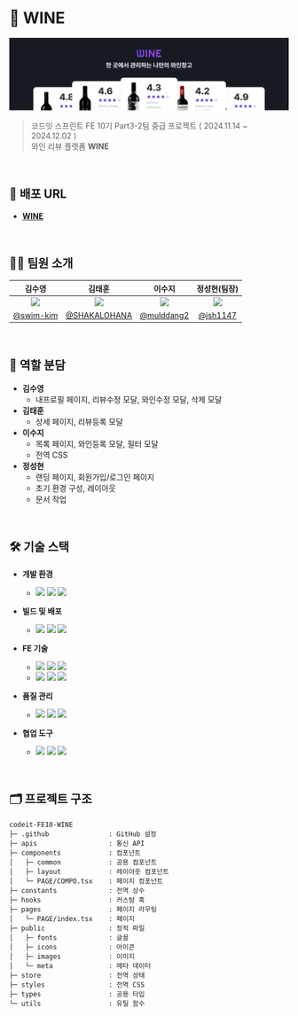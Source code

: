 # 🍷 WINE

<img src="./public/meta/readme.png" alt="WINE 배너"/>

> 코드잇 스프린트 FE 10기 Part3-2팀 중급 프로젝트 ( 2024.11.14 ~ 2024.12.02 )<br />
> 와인 리뷰 플랫폼 **WINE**

<br />

## 🔗 배포 URL

- [**WINE**](https://codeit-fe10-wine.vercel.app/)

<br />

## 👩‍💻 팀원 소개

<div align="center">

|                                  김수영                                  |                                  김태훈                                   |                                  이수지                                  |                               정성현(팀장)                               |
| :----------------------------------------------------------------------: | :-----------------------------------------------------------------------: | :----------------------------------------------------------------------: | :----------------------------------------------------------------------: |
| <img src="https://avatars.githubusercontent.com/u/81215099" width="180"> | <img src="https://avatars.githubusercontent.com/u/176605973" width="180"> | <img src="https://avatars.githubusercontent.com/u/96711699" width="180"> | <img src="https://avatars.githubusercontent.com/u/81379968" width="180"> |
|                 [@swim-kim](https://github.com/swim-kim)                 |              [@SHAKALOHANA](https://github.com/SHAKALOHANA)               |                [@mulddang2](https://github.com/mulddang2)                |                  [@jsh1147](https://github.com/jsh1147)                  |

</div>

<br />

## 🤝 역할 분담

- **김수영**
  - 내프로필 페이지, 리뷰수정 모달, 와인수정 모달, 삭제 모달
- **김태훈**
  - 상세 페이지, 리뷰등록 모달
- **이수지**
  - 목록 페이지, 와인등록 모달, 필터 모달
  - 전역 CSS
- **정성현**
  - 랜딩 페이지, 회원가입/로그인 페이지
  - 초기 환경 구성, 레이아웃
  - 문서 작업

<br />

## 🛠 기술 스택

- **개발 환경**

  - <img src="https://img.shields.io/badge/vscode-007ACC"/> <img src="https://img.shields.io/badge/git-F05032?logo=git&logoColor=white"/> <img src="https://img.shields.io/badge/github-181717?logo=github"/>

- **빌드 및 배포**

  - <img src="https://img.shields.io/badge/npm-CB3837?logo=npm"/> <img src="https://img.shields.io/badge/next.js-000000?logo=next.js"/> <img src="https://img.shields.io/badge/vercel-000000?logo=vercel"/>

- **FE 기술**

  - <img src="https://img.shields.io/badge/html-FF6F00?logo=html5&logoColor=white"/> <img src="https://img.shields.io/badge/css-0051FF?logo=css3"/> <img src="https://img.shields.io/badge/javascript-F7DF1E?logo=javascript&logoColor=black"/>
  - <img src="https://img.shields.io/badge/react-91E3FF?logo=react&logoColor=087EA4"/> <img src="https://img.shields.io/badge/typescript-3178C6?logo=typescript&logoColor=ffffff"/> <img src="https://img.shields.io/badge/axios-5A29E4?logo=axios"/>

- **품질 관리**

  - <img src="https://img.shields.io/badge/prettier-2A3571?logo=prettier&logoColor=C4FFFD"/> <img src="https://img.shields.io/badge/eslint-4B32C3?logo=eslint&logoColor=white"/> <img src="https://img.shields.io/badge/husky-8E2F00"/>

- **협업 도구**

  - <img src="https://img.shields.io/badge/discord-5865F2?logo=discord&logoColor=white"/> <img src="https://img.shields.io/badge/notion-000000?logo=notion&logoColor=white"/> <img src="https://img.shields.io/badge/figma-000000?logo=figma&logoColor=FF5C3B"/>

<br />

## 🗂️ 프로젝트 구조

```
codeit-FE10-WINE
├─ .github               : GitHub 설정
├─ apis                  : 통신 API
├─ components            : 컴포넌트
│   ├─ common            : 공용 컴포넌트
│   ├─ layout            : 레이아웃 컴포넌트
│   └─ PAGE/COMPO.tsx    : 페이지 컴포넌트
├─ constants             : 전역 상수
├─ hooks                 : 커스텀 훅
├─ pages                 : 페이지 라우팅
│   └─ PAGE/index.tsx    : 페이지
├─ public                : 정적 파일
│   ├─ fonts             : 글꼴
│   ├─ icons             : 아이콘
│   ├─ images            : 이미지
│   └─ meta              : 메타 데이터
├─ store                 : 전역 상태
├─ styles                : 전역 CSS
├─ types                 : 공용 타입
└─ utils                 : 유틸 함수
```
